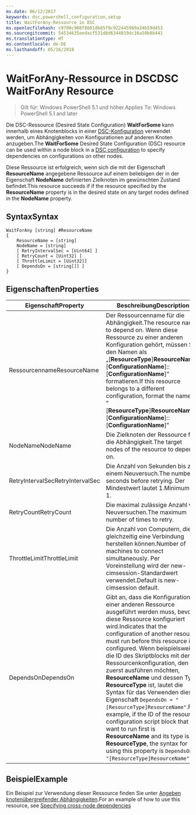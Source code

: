 ```yaml
---
ms.date: 06/12/2017
keywords: dsc,powershell,configuration,setup
title: WaitForAny-Ressource in DSC
ms.openlocfilehash: c9700c908f8601db85f9c922445969a34b59d453
ms.sourcegitcommit: 54534635eedacf531d8d6344019dc16a50b8b441
ms.translationtype: HT
ms.contentlocale: de-DE
ms.lasthandoff: 05/16/2018
---
```

# <a name="dsc-waitforany-resource"></a><span data-ttu-id="0f5eb-103">WaitForAny-Ressource in DSC</span><span class="sxs-lookup"><span data-stu-id="0f5eb-103">DSC WaitForAny Resource</span></span>

> <span data-ttu-id="0f5eb-104">Gilt für: Windows PowerShell 5.1 und höher.</span><span class="sxs-lookup"><span data-stu-id="0f5eb-104">Applies To: Windows PowerShell 5.1 and later</span></span>

<span data-ttu-id="0f5eb-105">Die DSC-Ressource (Desired State Configuration) **WaitForSome** kann innerhalb eines Knotenblocks in einer [DSC-Konfiguration](configurations.md) verwendet werden, um Abhängigkeiten von Konfigurationen auf anderen Knoten anzugeben.</span><span class="sxs-lookup"><span data-stu-id="0f5eb-105">The **WaitForSome** Desired State Configuration (DSC) resource can be used within a node block in a [DSC configuration](configurations.md) to specify dependencies on configurations on other nodes.</span></span>

<span data-ttu-id="0f5eb-106">Diese Ressource ist erfolgreich, wenn sich die mit der Eigenschaft **ResourceName** angegebene Ressource auf einem beliebigen der in der Eigenschaft **NodeName** definierten Zielknoten im gewünschten Zustand befindet.</span><span class="sxs-lookup"><span data-stu-id="0f5eb-106">This resource succeeds if if the resource specified by the **ResourceName** property is in the desired state on any target nodes defined in the **NodeName** property.</span></span>


## <a name="syntax"></a><span data-ttu-id="0f5eb-107">Syntax</span><span class="sxs-lookup"><span data-stu-id="0f5eb-107">Syntax</span></span>

```
WaitForAny [string] #ResourceName
{
    ResourceName = [string]
    NodeName = [string]
    [ RetryIntervalSec = [Uint64] ]
    [ RetryCount = [Uint32] ]
    [ ThrottleLimit = [Uint32]]
    [ DependsOn = [string[]] ]
}
```

## <a name="properties"></a><span data-ttu-id="0f5eb-108">Eigenschaften</span><span class="sxs-lookup"><span data-stu-id="0f5eb-108">Properties</span></span>

|  <span data-ttu-id="0f5eb-109">Eigenschaft</span><span class="sxs-lookup"><span data-stu-id="0f5eb-109">Property</span></span>  |  <span data-ttu-id="0f5eb-110">Beschreibung</span><span class="sxs-lookup"><span data-stu-id="0f5eb-110">Description</span></span>   |
|---|---|
| <span data-ttu-id="0f5eb-111">Ressourcenname</span><span class="sxs-lookup"><span data-stu-id="0f5eb-111">ResourceName</span></span>| <span data-ttu-id="0f5eb-112">Der Ressourcenname für die Abhängigkeit.</span><span class="sxs-lookup"><span data-stu-id="0f5eb-112">The resource name to depend on.</span></span> <span data-ttu-id="0f5eb-113">Wenn diese Ressource zu einer anderen Konfiguration gehört, müssen Sie den Namen als „[__ResourceType__]__ResourceName__::[__ConfigurationName__]::[__ConfigurationName__]“ formatieren.</span><span class="sxs-lookup"><span data-stu-id="0f5eb-113">If this resource belongs to a different configuration, format the name as "[__ResourceType__]__ResourceName__::[__ConfigurationName__]::[__ConfigurationName__]"</span></span>|
| <span data-ttu-id="0f5eb-114">NodeName</span><span class="sxs-lookup"><span data-stu-id="0f5eb-114">NodeName</span></span>| <span data-ttu-id="0f5eb-115">Die Zielknoten der Ressource für die Abhängigkeit.</span><span class="sxs-lookup"><span data-stu-id="0f5eb-115">The target nodes of the resource to depend on.</span></span>|
| <span data-ttu-id="0f5eb-116">RetryIntervalSec</span><span class="sxs-lookup"><span data-stu-id="0f5eb-116">RetryIntervalSec</span></span>| <span data-ttu-id="0f5eb-117">Die Anzahl von Sekunden bis zu einem Neuversuch.</span><span class="sxs-lookup"><span data-stu-id="0f5eb-117">The number of seconds before retrying.</span></span> <span data-ttu-id="0f5eb-118">Der Mindestwert lautet 1.</span><span class="sxs-lookup"><span data-stu-id="0f5eb-118">Minimum is 1.</span></span>|
| <span data-ttu-id="0f5eb-119">RetryCount</span><span class="sxs-lookup"><span data-stu-id="0f5eb-119">RetryCount</span></span>| <span data-ttu-id="0f5eb-120">Die maximal zulässige Anzahl von Neuversuchen.</span><span class="sxs-lookup"><span data-stu-id="0f5eb-120">The maximum number of times to retry.</span></span>|
| <span data-ttu-id="0f5eb-121">ThrottleLimit</span><span class="sxs-lookup"><span data-stu-id="0f5eb-121">ThrottleLimit</span></span>| <span data-ttu-id="0f5eb-122">Die Anzahl von Computern, die gleichzeitig eine Verbindung herstellen können.</span><span class="sxs-lookup"><span data-stu-id="0f5eb-122">Number of machines to connect simultaneously.</span></span> <span data-ttu-id="0f5eb-123">Per Voreinstellung wird der new-cimsession-Standardwert verwendet.</span><span class="sxs-lookup"><span data-stu-id="0f5eb-123">Default is new-cimsession default.</span></span>|
| <span data-ttu-id="0f5eb-124">DependsOn</span><span class="sxs-lookup"><span data-stu-id="0f5eb-124">DependsOn</span></span> | <span data-ttu-id="0f5eb-125">Gibt an, dass die Konfiguration einer anderen Ressource ausgeführt werden muss, bevor diese Ressource konfiguriert wird.</span><span class="sxs-lookup"><span data-stu-id="0f5eb-125">Indicates that the configuration of another resource must run before this resource is configured.</span></span> <span data-ttu-id="0f5eb-126">Wenn beispielsweise die ID des Skriptblocks mit der Ressourcenkonfiguration, den Sie zuerst ausführen möchten, __ResourceName__ und dessen Typ __ResourceType__ ist, lautet die Syntax für das Verwenden dieser Eigenschaft `DependsOn = "[ResourceType]ResourceName"`.</span><span class="sxs-lookup"><span data-stu-id="0f5eb-126">For example, if the ID of the resource configuration script block that you want to run first is __ResourceName__ and its type is __ResourceType__, the syntax for using this property is `DependsOn = "[ResourceType]ResourceName"`.</span></span>|


## <a name="example"></a><span data-ttu-id="0f5eb-127">Beispiel</span><span class="sxs-lookup"><span data-stu-id="0f5eb-127">Example</span></span>

<span data-ttu-id="0f5eb-128">Ein Beispiel zur Verwendung dieser Ressource finden Sie unter [Angeben knotenübergreifender Abhängigkeiten](crossNodeDependencies.md).</span><span class="sxs-lookup"><span data-stu-id="0f5eb-128">For an example of how to use this resource, see [Specifying cross-node dependencies](crossNodeDependencies.md)</span></span>